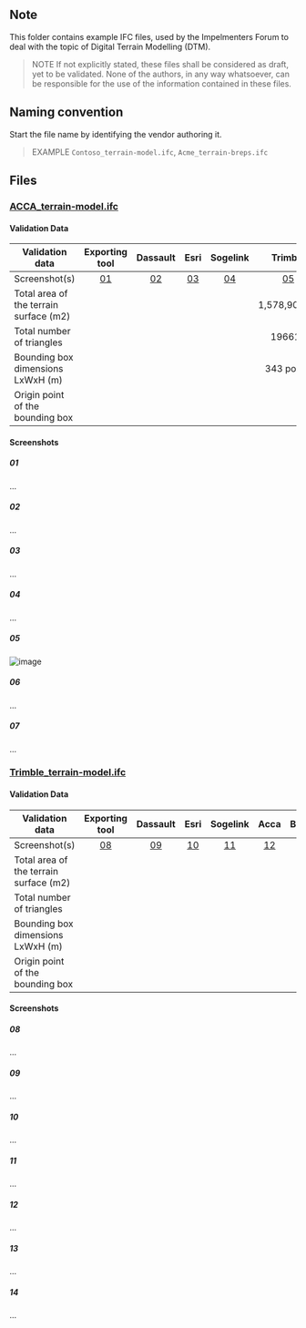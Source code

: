 ## Note
This folder contains example IFC files, used by the Impelmenters Forum to deal with the topic of Digital Terrain Modelling (DTM).
> NOTE  If not explicitly stated, these files shall be considered as draft, yet to be validated.
> None of the authors, in any way whatsoever, can be responsible for the use of the information contained in these files.

## Naming convention
Start the file name by identifying the vendor authoring it.

> EXAMPLE `Contoso_terrain-model.ifc`, `Acme_terrain-breps.ifc`

## Files


### [ACCA_terrain-model.ifc](./ACCA/ACCA_terrain-model.ifc.zip)

#### Validation Data

| Validation data                        | Exporting tool | Dassault  | Esri      | Sogelink  | Trimble  | Bentley   | Infotech  |
|----------------------------------------|:--------------:|:---------:|:---------:|:---------:|:---------: |:---------:|:---------:|
| Screenshot(s)                          | [01](#01)      | [02](#02) | [03](#03) | [04](#04) | [05](#05) | [06](#06) | [07](#07) |
| Total area of the terrain surface (m2) |                |           |           |           |1,578,901m2|           |           |
| Total number of triangles              |                |           |           |           |   196614  |           |           |
| Bounding box dimensions LxWxH (m)      |                |           |           |           |343 points |           |           |
| Origin point of the bounding box       |                |           |           |           |           |           |           |

#### Screenshots

##### 01
...

##### 02
...

##### 03
...

##### 04
...

##### 05
![image](https://github.com/JanErikHoel/IFC4.x-IF/assets/48426749/5105e02d-864f-454f-b6d4-0f9580689314)


##### 06
...

##### 07
...


### [Trimble_terrain-model.ifc](./TrimbleQuadri/Trimble_terrain-model.ifc)

#### Validation Data

| Validation data                        | Exporting tool | Dassault  | Esri      | Sogelink  | Acca      | Bentley   | Infotech  |
|----------------------------------------|:--------------:|:---------:|:---------:|:---------:|:---------:|:---------:|:---------:|
| Screenshot(s)                          | [08](#08)      | [09](#09) | [10](#10) | [11](#11) | [12](#12) | [13](#13) | [14](#14) |
| Total area of the terrain surface (m2) |                |           |           |           |           |           |           |
| Total number of triangles              |                |           |           |           |           |           |           |
| Bounding box dimensions LxWxH (m)      |                |           |           |           |           |           |           |
| Origin point of the bounding box       |                |           |           |           |           |           |           |

#### Screenshots

##### 08
...

##### 09
...

##### 10
...

##### 11
...

##### 12
...

##### 13
...

##### 14
...
